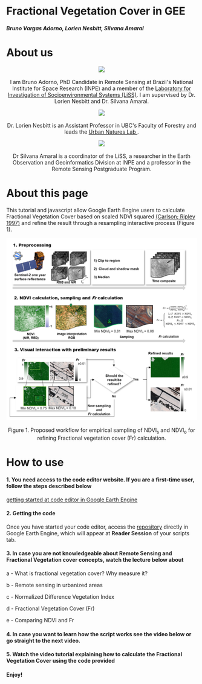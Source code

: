 <div class="fluid-row" id="header">
    <h1 class="title toc-ignore">Fractional Vegetation Cover in GEE</h1>
    <h4 class="author"><em>Bruno Vargas Adorno, Lorien Nesbitt, Silvana Amaral</em></h4>
</div>

# About us

<div align="center">
  <img src="https://github.com/user-attachments/assets/2747555f-567e-42a9-b357-9fc2d602f756" width="200">
  <p>I am Bruno Adorno, PhD Candidate in Remote Sensing at Brazil's National Institute for Space Research (INPE) and a member of the 
      <a href="https://www.lissinpe.com.br/">Laboratory&nbspfor Investigation of Socioenvironmental Systems (LiSS)</a>.
      I am supervised by Dr. Lorien Nesbitt and Dr. Silvana Amaral.
  </p>
  <img src="https://github.com/user-attachments/assets/027a95ee-c1aa-4cc2-8936-fa3a4bf49677" width="200">
  <p> Dr. Lorien Nesbitt is an Assistant Professor in UBC's Faculty of Forestry and leads the 
      <a href="https://urbannatures.ca/">Urban Natures Lab </a>.
  </p>
  <img src="https://github.com/user-attachments/assets/804e4e89-f59d-4cb5-927a-267acbb4384c" width="200">
  <p> Dr Silvana Amaral is a coordinator of the LiSS, a researcher in the Earth Observation and Geoinformatics Division at INPE and a professor in the Remote Sensing Postgraduate Program.</p>
</div>


# About this page
This tutorial and javascript allow Google Earth Engine users to calculate Fractional Vegetation Cover based on scaled NDVI squared [(Carlson; Ripley 1997)](https://www.sciencedirect.com/science/article/pii/S0034425797001041) and refine the result through a resampling interactive process (Figure 1). 

![processing](https://github.com/badorno/fractionalvegetationcover/blob/main/figs/processing_corrected.png)

<p align="center">
Figure 1. Proposed workflow for empirical sampling of NDVI<sub>s</sub> and NDVI<sub>o</sub> for refining Fractional vegetation cover (Fr) calculation.
</p>


# How to use

<h4>1. You need access to the code editor website. If you are a first-time user, follow the steps described below </h4> 

[getting started at code editor in Google Earth Engine](https://developers.google.com/earth-engine/guides/quickstart_javascript)


<h4>2. Getting the code</h4>

Once you have started your code editor, access the [repository](https://code.earthengine.google.com/?scriptPath=users%2Fbrunoadornoflorestal%2Ffractionalvegetationcover%3AFr_refined) directly in Google Earth Engine, which will appear at <b>Reader Session</b> of your scripts tab.

<h4>3. In case you are not knowledgeable about Remote Sensing and Fractional Vegetation cover concepts, watch the lecture below about </h4>

a - What is fractional vegetation cover? Why measure it?

b - Remote sensing in urbanized areas

c - Normalized Difference Vegetation Index 

d - Fractional Vegetation Cover (Fr) 

e - Comparing NDVI and Fr

<h4>4. In case you want to learn how the script works see the video below or go straight to the next video. </h4>

<h4>5. Watch the video tutorial explaining how to calculate the Fractional Vegetation Cover using the code provided </h4>


<h4>Enjoy!</h4>
